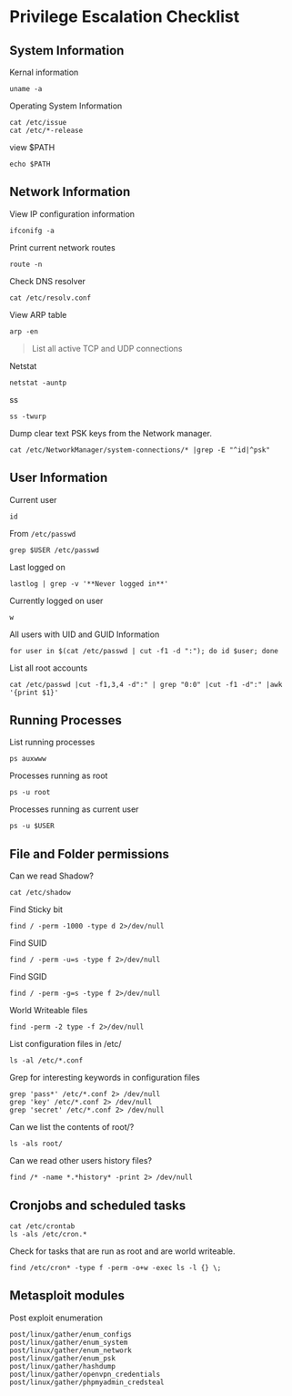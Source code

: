 # Privilege Escalation Checklist

## System Information

Kernal information

```
uname -a
```

Operating System Information

```
cat /etc/issue
cat /etc/*-release
```

view $PATH

```
echo $PATH
```

## Network Information

View IP configuration information

```
ifconifg -a
```

Print current network routes

```
route -n
```

Check DNS resolver

```
cat /etc/resolv.conf
```

View ARP table

```
arp -en
```

> List all active TCP and UDP connections

Netstat
```
netstat -auntp
```

ss
```
ss -twurp
```

Dump clear text PSK keys from the Network manager.

```
cat /etc/NetworkManager/system-connections/* |grep -E "^id|^psk"
```

## User Information

Current user
```
id
```
From `/etc/passwd`  
```
grep $USER /etc/passwd
```


Last logged on

```
lastlog | grep -v '**Never logged in**' 
```

Currently logged on user

```
w
```

All users with UID and GUID Information

```
for user in $(cat /etc/passwd | cut -f1 -d ":"); do id $user; done
```

List all root accounts

```
cat /etc/passwd |cut -f1,3,4 -d":" | grep "0:0" |cut -f1 -d":" |awk '{print $1}'
```

## Running Processes

List running processes

```
ps auxwww
```

Processes running as root

```
ps -u root
```

Processes running as current user

```
ps -u $USER
```



## File and Folder permissions

Can we read Shadow?

```
cat /etc/shadow
```

Find Sticky bit

```
find / -perm -1000 -type d 2>/dev/null
```

Find SUID

```
find / -perm -u=s -type f 2>/dev/null 
```

Find SGID

```
find / -perm -g=s -type f 2>/dev/null
```

World Writeable files

```
find -perm -2 type -f 2>/dev/null   
```

List configuration files in /etc/

```
ls -al /etc/*.conf
```

Grep for interesting keywords in configuration files

```
grep 'pass*' /etc/*.conf 2> /dev/null
grep 'key' /etc/*.conf 2> /dev/null
grep 'secret' /etc/*.conf 2> /dev/null
```

Can we list the contents of root/?

```
ls -als root/
```

Can we read other users history files?

```
find /* -name *.*history* -print 2> /dev/null 
```

## Cronjobs and scheduled tasks

```
cat /etc/crontab  
ls -als /etc/cron.*
```

Check for tasks that are run as root and are world writeable.

```
find /etc/cron* -type f -perm -o+w -exec ls -l {} \; 
```

## Metasploit modules

Post exploit enumeration

```
post/linux/gather/enum_configs
post/linux/gather/enum_system
post/linux/gather/enum_network
post/linux/gather/enum_psk
post/linux/gather/hashdump
post/linux/gather/openvpn_credentials
post/linux/gather/phpmyadmin_credsteal 
```
